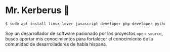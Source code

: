 # Mr. Kerberus 👋

```bash
$ sudo apt install linux-lover javascript-developer php-developer python-developer
```
Soy un desarrollador de software pasionado por los proyectos ```open source```, busco aportar mis conocimientos para fortalecer el conocimiento de la comunidad de desarrolladores de habla hispana.

<!--
**DamianGonzalez27/DamianGonzalez27** is a ✨ _special_ ✨ repository because its `README.md` (this file) appears on your GitHub profile.

Here are some ideas to get you started:

- 🔭 I’m currently working on ...
- 🌱 I’m currently learning ...
- 👯 I’m looking to collaborate on ...
- 🤔 I’m looking for help with ...
- 💬 Ask me about ...
- 📫 How to reach me: ...
- 😄 Pronouns: ...
- ⚡ Fun fact: ...
-->
